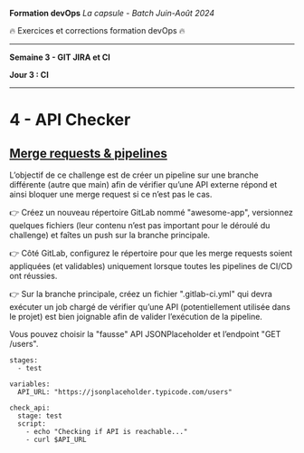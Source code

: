 **Formation devOps**
_La capsule - Batch Juin-Août 2024_

:fire: Exercices et corrections formation devOps :fire:

---

**Semaine 3 - GIT JIRA et CI**

**Jour 3 : CI**

---

# 4 - API Checker

## <ins> Merge requests & pipelines </ins>

L’objectif de ce challenge est de créer un pipeline sur une branche différente (autre que main) afin de vérifier qu’une API 
externe répond et ainsi bloquer une merge request si ce n’est pas le cas.

👉 Créez un nouveau répertoire GitLab nommé "awesome-app", versionnez quelques fichiers (leur contenu n’est pas important pour le 
déroulé du challenge) et faîtes un push sur la branche principale.

👉 Côté GitLab, configurez le répertoire pour que les merge requests soient appliquées (et validables) uniquement lorsque
toutes les pipelines de CI/CD ont réussies.

👉 Sur la branche principale, créez un fichier ".gitlab-ci.yml" qui devra exécuter un job chargé de vérifier qu’une API
(potentiellement utilisée dans le projet) est bien joignable afin de valider l’exécution de la pipeline.

Vous pouvez choisir la "fausse" API JSONPlaceholder et l’endpoint "GET /users".

```
stages:
  - test

variables:
  API_URL: "https://jsonplaceholder.typicode.com/users"

check_api:
  stage: test
  script:
    - echo "Checking if API is reachable..."
    - curl $API_URL
```

